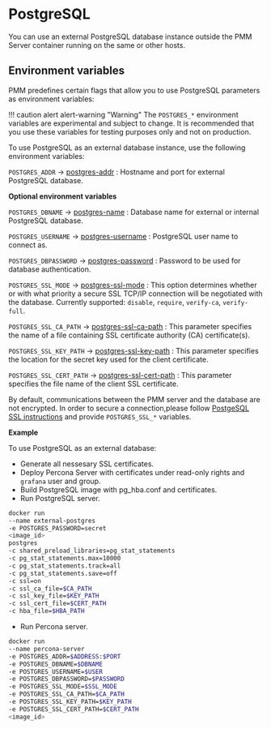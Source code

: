 # PostgreSQL

You can use an external PostgreSQL database instance outside the PMM Server container running on the same or other hosts.

## Environment variables

PMM predefines certain flags that allow you to use PostgreSQL parameters as environment variables:

!!! caution alert alert-warning "Warning"
     The `POSTGRES_*` environment variables are experimental and subject to change. It is recommended that you use these variables for testing purposes only and not on production.

To use PostgreSQL as an external database instance, use the following environment variables: 
 
`POSTGRES_ADDR` -> [postgres-addr](https://www.postgresql.org/docs/14/libpq-connect.html#LIBPQ-CONNECT-HOST)
:   Hostname and port for external PostgreSQL database.

**Optional environment variables**

`POSTGRES_DBNAME` -> [postgres-name](https://www.postgresql.org/docs/14/libpq-connect.html#LIBPQ-CONNECT-DBNAME)
:   Database name for external or internal PostgreSQL database.

`POSTGRES_USERNAME` -> [postgres-username](https://www.postgresql.org/docs/14/libpq-connect.html#LIBPQ-CONNECT-USER)
:   PostgreSQL user name to connect as.
 
`POSTGRES_DBPASSWORD` -> [postgres-password](https://www.postgresql.org/docs/14/libpq-connect.html#LIBPQ-CONNECT-PASSWORD)
:   Password to be used for database authentication.

`POSTGRES_SSL_MODE` -> [postgres-ssl-mode](https://www.postgresql.org/docs/14/libpq-connect.html#LIBPQ-CONNECT-SSLMODE)
:   This option determines whether or with what priority a secure SSL TCP/IP connection will be negotiated with the database. Currently supported: `disable`, `require`, `verify-ca`, `verify-full`.

`POSTGRES_SSL_CA_PATH` -> [postgres-ssl-ca-path](https://www.postgresql.org/docs/14/libpq-connect.html#LIBPQ-CONNECT-SSLROOTCERT)
:   This parameter specifies the name of a file containing SSL certificate authority (CA) certificate(s).

`POSTGRES_SSL_KEY_PATH` -> [postgres-ssl-key-path](https://www.postgresql.org/docs/14/libpq-connect.html#LIBPQ-CONNECT-SSLKEY)
:   This parameter specifies the location for the secret key used for the client certificate.

`POSTGRES_SSL_CERT_PATH` -> [postgres-ssl-cert-path](https://www.postgresql.org/docs/14/libpq-connect.html#LIBPQ-CONNECT-SSLCERT)
:   This parameter specifies the file name of the client SSL certificate.

By default, communications between the PMM server and the database are not encrypted. In order to secure a connection,please follow [PostgeSQL SSL instructions](https://www.postgresql.org/docs/14/ssl-tcp.html) and provide `POSTGRES_SSL_*` variables. 

**Example**

To use PostgreSQL as an external database: 

* Generate all nessesary SSL certificates.
* Deploy Percona Server with certificates under read-only rights and `grafana` user and group.
* Build PostgreSQL image with pg_hba.conf and certificates.
* Run PostgreSQL server.
```sh
docker run 
--name external-postgres 
-e POSTGRES_PASSWORD=secret 
<image_id> 
postgres 
-c shared_preload_libraries=pg_stat_statements 
-c pg_stat_statements.max=10000 
-c pg_stat_statements.track=all 
-c pg_stat_statements.save=off 
-c ssl=on
-c ssl_ca_file=$CA_PATH
-c ssl_key_file=$KEY_PATH
-c ssl_cert_file=$CERT_PATH
-c hba_file=$HBA_PATH
```
* Run Percona server.
```sh
docker run 
--name percona-server 
-e POSTGRES_ADDR=$ADDRESS:$PORT
-e POSTGRES_DBNAME=$DBNAME
-e POSTGRES_USERNAME=$USER
-e POSTGRES_DBPASSWORD=$PASSWORD
-e POSTGRES_SSL_MODE=$SSL_MODE
-e POSTGRES_SSL_CA_PATH=$CA_PATH
-e POSTGRES_SSL_KEY_PATH=$KEY_PATH
-e POSTGRES_SSL_CERT_PATH=$CERT_PATH 
<image_id>
```